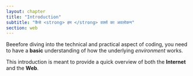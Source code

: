 ```yaml
---
layout: chapter
title: "Introduction"
subtitle: "कैसे <strong> हम </strong> वर्क्स का अवलोकन"
section: web
---
```


Beeefore diving into the technical and practical aspect of coding, you need to have a **basic** understanding of how the underlying _environment_ works.

This introduction is meant to provide a quick overview of both the **Internet** and the **Web**.
